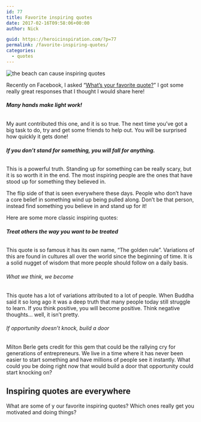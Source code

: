 ```yaml
---
id: 77
title: Favorite inspiring quotes
date: 2017-02-16T09:58:06+00:00
author: Nick

guid: https://heroicinspiration.com/?p=77
permalink: /favorite-inspiring-quotes/
categories:
  - quotes
---
```

<img class="aligncenter wp-image-88 size-full" src="https://i0.wp.com/heroicinspiration.com/wp-content/uploads/2017/02/32201678836_e886842382_b.jpg?resize=620%2C414&#038;ssl=1" alt="the beach can cause inspiring quotes" srcset="https://i0.wp.com/heroicinspiration.com/wp-content/uploads/2017/02/32201678836_e886842382_b.jpg?w=1024&ssl=1 1024w, https://i0.wp.com/heroicinspiration.com/wp-content/uploads/2017/02/32201678836_e886842382_b.jpg?resize=300%2C200&ssl=1 300w, https://i0.wp.com/heroicinspiration.com/wp-content/uploads/2017/02/32201678836_e886842382_b.jpg?resize=768%2C512&ssl=1 768w, https://i0.wp.com/heroicinspiration.com/wp-content/uploads/2017/02/32201678836_e886842382_b.jpg?resize=570%2C380&ssl=1 570w" sizes="(max-width: 620px) 100vw, 620px" data-recalc-dims="1" />

Recently on Facebook, I asked &#8220;<a href="https://www.facebook.com/nloadholtes/posts/282546895493231" target="_blank">What&#8217;s your favorite quote?</a>&#8221; I got some really great responses that I thought I would share here!

###### **Many hands make light work!**

My aunt contributed this one, and it is so true. The next time you&#8217;ve got a big task to do, try and get some friends to help out. You will be surprised how quickly it gets done!

###### **If you don&#8217;t stand for something, you will fall for anything.**

This is a powerful truth. Standing up for something can be really scary, but it is so worth it in the end. The most inspiring people are the ones that have stood up for something they believed in.

The flip side of that is seen everywhere these days. People who don&#8217;t have a core belief in something wind up being pulled along. Don&#8217;t be that person, instead find something you believe in and stand up for it!

Here are some more classic inspiring quotes:

###### **Treat others the way you want to be treated**

This quote is so famous it has its own name, &#8220;The golden rule&#8221;. Variations of this are found in cultures all over the world since the beginning of time. It is a solid nugget of wisdom that more people should follow on a daily basis.

###### What we think, we become

This quote has a lot of variations attributed to a lot of people. When Buddha said it so long ago it was a deep truth that many people today still struggle to learn. If you think positive, you will become positive. Think negative thoughts&#8230; well, it isn&#8217;t pretty.

###### If opportunity doesn&#8217;t knock, build a door

Milton Berle gets credit for this gem that could be the rallying cry for generations of entrepreneurs. We live in a time where it has never been easier to start something and have millions of people see it instantly. What could you be doing right now that would build a door that opportunity could start knocking on?

## Inspiring quotes are everywhere

What are some of y our favorite inspiring quotes? Which ones really get you motivated and doing things?
